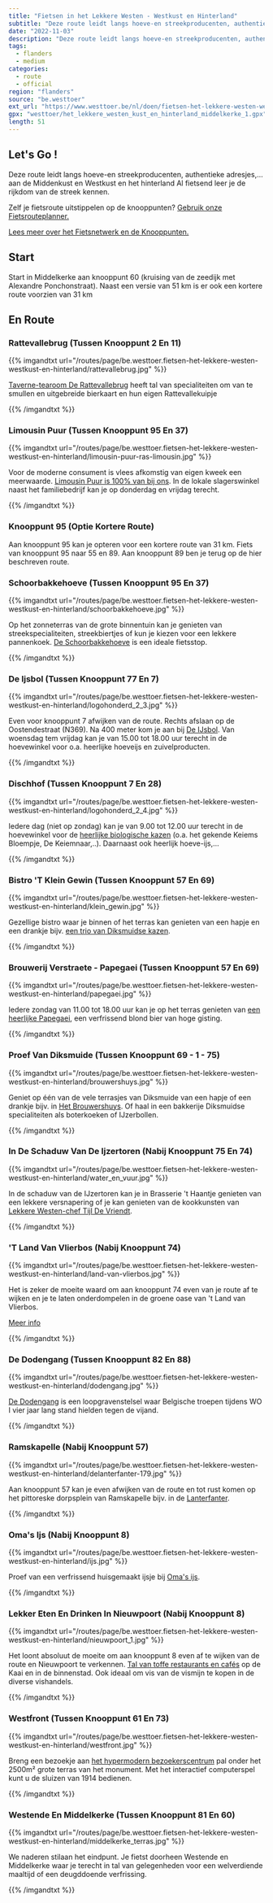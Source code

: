```yaml
---
title: "Fietsen in het Lekkere Westen - Westkust en Hinterland"
subtitle: "Deze route leidt langs hoeve-en streekproducenten, authentieke adresjes,"
date: "2022-11-03"
description: "Deze route leidt langs hoeve-en streekproducenten, authentieke adresjes," 
tags:
  - flanders
  - medium
categories: 
  - route
  - official
region: "flanders"
source: "be.westtoer"
ext_url: "https://www.westtoer.be/nl/doen/fietsen-het-lekkere-westen-westkust-en-hinterland"
gpx: "westtoer/het_lekkere_westen_kust_en_hinterland_middelkerke_1.gpx"
length: 51
---
```


## Let's Go !

Deze route leidt langs hoeve-en streekproducenten, authentieke adresjes,... aan de Middenkust en Westkust en het hinterland   Al fietsend leer je de rijkdom van de streek kennen.

Zelf je fietsroute uitstippelen op de knooppunten? [Gebruik onze Fietsrouteplanner.](https://www.westtoer.be/nl/fietsrouteplanner)

[Lees meer over het Fietsnetwerk en de Knooppunten.](https://www.westtoer.be/nl/inspiratie/fietsnetwerk)

## Start 

Start in Middelkerke aan knooppunt 60 (kruising van de zeedijk met Alexandre Ponchonstraat).   Naast een versie van 51 km is er ook een kortere route voorzien van 31 km 

## En Route

### Rattevallebrug (Tussen Knooppunt 2 En 11)

{{% imgandtxt url="/routes/page/be.westtoer.fietsen-het-lekkere-westen-westkust-en-hinterland/rattevallebrug.jpg" %}}

[Taverne-tearoom De Rattevallebrug](http://www.derattevallebrug.be) heeft tal van specialiteiten om van te smullen en uitgebreide bierkaart en hun eigen Rattevallekuipje  

{{% /imgandtxt %}}

### Limousin Puur (Tussen Knooppunt 95 En 37)

{{% imgandtxt url="/routes/page/be.westtoer.fietsen-het-lekkere-westen-westkust-en-hinterland/limousin-puur-ras-limousin.jpg" %}}

Voor de moderne consument is vlees afkomstig van eigen kweek een meerwaarde. [Limousin Puur is 100% van bij ons](http://www.limousinpuur.com).  In de lokale slagerswinkel naast het familiebedrijf kan je op donderdag en vrijdag terecht.  

{{% /imgandtxt %}}

### Knooppunt 95 (Optie Kortere Route)

Aan knooppunt 95 kan je opteren voor een kortere route van 31 km.  Fiets van knooppunt 95 naar 55 en 89. Aan knooppunt 89 ben je terug op de hier beschreven route.

### Schoorbakkehoeve (Tussen Knooppunt 95 En 37)

{{% imgandtxt url="/routes/page/be.westtoer.fietsen-het-lekkere-westen-westkust-en-hinterland/schoorbakkehoeve.jpg" %}}

Op het zonneterras van de grote binnentuin kan je genieten van streekspecialiteiten, streekbiertjes of kun je kiezen voor een lekkere pannenkoek. [De Schoorbakkehoeve](http://www.schoorbakkehoeve.be) is een ideale fietsstop. 

{{% /imgandtxt %}}

### De Ijsbol (Tussen Knooppunt 77 En 7)

{{% imgandtxt url="/routes/page/be.westtoer.fietsen-het-lekkere-westen-westkust-en-hinterland/logohonderd_2_3.jpg" %}}

Even voor knooppunt 7 afwijken van de route. Rechts afslaan op de Oostendestraat (N369). Na 400 meter kom je aan bij [De IJsbol](http://www.ijsbol.be). Van woensdag tem vrijdag kan je van 15.00 tot 18.00 uur terecht in de hoevewinkel voor o.a. heerlijke hoeveijs en zuivelproducten.

{{% /imgandtxt %}}

### Dischhof (Tussen Knooppunt 7 En 28)

{{% imgandtxt url="/routes/page/be.westtoer.fietsen-het-lekkere-westen-westkust-en-hinterland/logohonderd_2_4.jpg" %}}

Iedere dag (niet op zondag) kan je van 9.00 tot 12.00 uur terecht in de hoevewinkel voor de [heerlijke biologische kazen](http://www.dischhof.be) (o.a. het gekende Keiems Bloempje, De Keiemnaar,..). Daarnaast ook heerlijk hoeve-ijs,...  

{{% /imgandtxt %}}

### Bistro 'T Klein Gewin (Tussen Knooppunt 57 En 69)

{{% imgandtxt url="/routes/page/be.westtoer.fietsen-het-lekkere-westen-westkust-en-hinterland/klein_gewin.jpg" %}}

Gezellige bistro waar je binnen of het terras kan genieten van een hapje en een drankje bijv. [een trio van Diksmuidse kazen](http://www.kleingewin.be).

{{% /imgandtxt %}}

### Brouwerij Verstraete - Papegaei (Tussen Knooppunt 57 En 69)

{{% imgandtxt url="/routes/page/be.westtoer.fietsen-het-lekkere-westen-westkust-en-hinterland/papegaei.jpg" %}}

Iedere zondag van 11.00 tot 18.00 uur kan je op het terras genieten van [een heerlijke Papegaei](http://www.papegaei.be), een verfrissend blond bier van hoge gisting.     

{{% /imgandtxt %}}

### Proef Van Diksmuide (Tussen Knooppunt 69 - 1 - 75)

{{% imgandtxt url="/routes/page/be.westtoer.fietsen-het-lekkere-westen-westkust-en-hinterland/brouwershuys.jpg" %}}

Geniet op één van de vele terrasjes van Diksmuide van een hapje of een drankje bijv. in [Het Brouwershuys](http://www.brouwershuys.com). Of haal in een bakkerije Diksmuidse specialiteiten als boterkoeken of IJzerbollen.  

{{% /imgandtxt %}}

### In De Schaduw Van De Ijzertoren (Nabij Knooppunt 75 En 74)

{{% imgandtxt url="/routes/page/be.westtoer.fietsen-het-lekkere-westen-westkust-en-hinterland/water_en_vuur.jpg" %}}

In de schaduw van de IJzertoren kan je in Brasserie 't Haantje genieten van een lekkere versnapering of je kan genieten van de kookkunsten van [Lekkere Westen-chef Tijl De Vriendt](http://www.westtoer.be/nl/het-lekkere-westen/water-en-vuur-tijl-de-vriendt).

{{% /imgandtxt %}}

### 'T Land Van Vlierbos (Nabij Knooppunt 74)

{{% imgandtxt url="/routes/page/be.westtoer.fietsen-het-lekkere-westen-westkust-en-hinterland/land-van-vlierbos.jpg" %}}

Het is zeker de moeite waard om aan knooppunt 74 even van je route af te wijken en je te laten onderdompelen in de groene oase van 't Land van Vlierbos.

[Meer info](https://www.westtoer.be/nl/doen/kinderboerderij-t-land-van-vlierbos)

{{% /imgandtxt %}}

### De Dodengang (Tussen Knooppunt 82 En 88)

{{% imgandtxt url="/routes/page/be.westtoer.fietsen-het-lekkere-westen-westkust-en-hinterland/dodengang.jpg" %}}

[De Dodengang](http://www.toerismewesthoek.be/nl/doen/dodengang) is een loopgravenstelsel waar Belgische troepen tijdens WO I vier jaar lang stand hielden tegen de vijand.

{{% /imgandtxt %}}

### Ramskapelle (Nabij Knooppunt 57) 

{{% imgandtxt url="/routes/page/be.westtoer.fietsen-het-lekkere-westen-westkust-en-hinterland/delanterfanter-179.jpg" %}}

Aan knooppunt 57 kan je even afwijken van de route en tot rust komen op het pittoreske dorpsplein van Ramskapelle bijv. in de [Lanterfanter](http://www.lanterfanter.com).

{{% /imgandtxt %}}

### Oma's Ijs (Nabij Knooppunt 8)

{{% imgandtxt url="/routes/page/be.westtoer.fietsen-het-lekkere-westen-westkust-en-hinterland/ijs.jpg" %}}

Proef van een verfrissend huisgemaakt ijsje bij [Oma's ijs](https://www.facebook.com/Omas-Ijs-579469978857837/).

{{% /imgandtxt %}}

### Lekker Eten En Drinken In Nieuwpoort (Nabij Knooppunt 8)

{{% imgandtxt url="/routes/page/be.westtoer.fietsen-het-lekkere-westen-westkust-en-hinterland/nieuwpoort_1.jpg" %}}

Het loont absoluut de moeite om aan knooppunt 8 even af te wijken van de route en Nieuwpoort te verkennen. [Tal van toffe restaurants en cafés](http://www.nieuwpoort.be/nieuwpoort/view/nl/nieuwpoort/toerisme/eten_drinken) op de Kaai en in de binnenstad. Ook ideaal om vis van de vismijn te kopen in de diverse vishandels.

{{% /imgandtxt %}}

### Westfront (Tussen Knooppunt 61 En 73)

{{% imgandtxt url="/routes/page/be.westtoer.fietsen-het-lekkere-westen-westkust-en-hinterland/westfront.jpg" %}}

Breng een bezoekje aan [het hypermodern bezoekerscentrum](http://www.dekust.be/nl/doen/westfront-nieuwpoort) pal onder het 2500m² grote terras van het monument. Met het interactief computerspel kunt u de sluizen van 1914 bedienen. 

{{% /imgandtxt %}}

### Westende En Middelkerke (Tussen Knooppunt 81 En 60)

{{% imgandtxt url="/routes/page/be.westtoer.fietsen-het-lekkere-westen-westkust-en-hinterland/middelkerke_terras.jpg" %}}

We naderen stilaan het eindpunt. Je fietst doorheen Westende en Middelkerke waar je terecht in tal van gelegenheden voor een welverdiende maaltijd of een deugddoende verfrissing.

{{% /imgandtxt %}}
